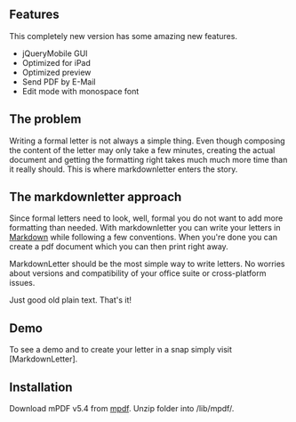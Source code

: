 Features
--------
This completely new version has some amazing new features.

- jQueryMobile GUI
- Optimized for iPad
- Optimized preview
- Send PDF by E-Mail
- Edit mode with monospace font


The problem
-----------

Writing a formal letter is not always a simple thing. Even though composing the content of the letter may only take a few minutes, creating the actual document and getting the formatting right takes much much more time than it really should. This is where markdownletter enters the story.


The markdownletter approach
---------------------------

Since formal letters need to look, well, formal you do not want to add more formatting than needed. With markdownletter you can write your letters in [Markdown] while following a few conventions. When you're done you can create a pdf document which you can then print right away.

MarkdownLetter should be the most simple way to write letters. No worries about versions and compatibility of your office suite or cross-platform issues.

Just good old plain text. That's it!


Demo
----
                                                         
To see a demo and to create your letter in a snap simply visit [MarkdownLetter].


Installation
-------------
Download mPDF v5.4 from [mpdf].
Unzip folder into /lib/mpdf/.

[mdl]: http://unicate.ch/markdownletter
[Markdown]: http://en.wikipedia.org/wiki/Markdown
[mpdf]: http://www.mpdf1.com/mpdf/download